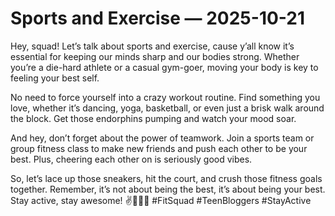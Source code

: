 # Sports and Exercise — 2025-10-21

Hey, squad! Let’s talk about sports and exercise, cause y’all know it’s essential for keeping our minds sharp and our bodies strong. Whether you’re a die-hard athlete or a casual gym-goer, moving your body is key to feeling your best self.

No need to force yourself into a crazy workout routine. Find something you love, whether it’s dancing, yoga, basketball, or even just a brisk walk around the block. Get those endorphins pumping and watch your mood soar.

And hey, don’t forget about the power of teamwork. Join a sports team or group fitness class to make new friends and push each other to be your best. Plus, cheering each other on is seriously good vibes.

So, let’s lace up those sneakers, hit the court, and crush those fitness goals together. Remember, it’s not about being the best, it’s about being your best. Stay active, stay awesome! ✌️🏃‍♀️🏀 #FitSquad #TeenBloggers #StayActive